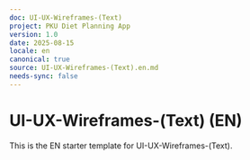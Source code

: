 ```yaml
---
doc: UI-UX-Wireframes-(Text)
project: PKU Diet Planning App
version: 1.0
date: 2025-08-15
locale: en
canonical: true
source: UI-UX-Wireframes-(Text).en.md
needs-sync: false
---
```


# UI-UX-Wireframes-(Text) (EN)

This is the EN starter template for UI-UX-Wireframes-(Text).
